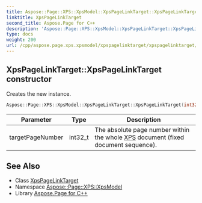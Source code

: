 ```yaml
---
title: Aspose::Page::XPS::XpsModel::XpsPageLinkTarget::XpsPageLinkTarget constructor
linktitle: XpsPageLinkTarget
second_title: Aspose.Page for C++
description: 'Aspose::Page::XPS::XpsModel::XpsPageLinkTarget::XpsPageLinkTarget constructor. Creates the new instance in C++.'
type: docs
weight: 200
url: /cpp/aspose.page.xps.xpsmodel/xpspagelinktarget/xpspagelinktarget/
---
```

## XpsPageLinkTarget::XpsPageLinkTarget constructor


Creates the new instance.

```cpp
Aspose::Page::XPS::XpsModel::XpsPageLinkTarget::XpsPageLinkTarget(int32_t targetPageNumber)
```


| Parameter | Type | Description |
| --- | --- | --- |
| targetPageNumber | int32_t | The absolute page number within the whole [XPS](../../../aspose.page.xps/) document (fixed document sequence). |

## See Also

* Class [XpsPageLinkTarget](../)
* Namespace [Aspose::Page::XPS::XpsModel](../../)
* Library [Aspose.Page for C++](../../../)
